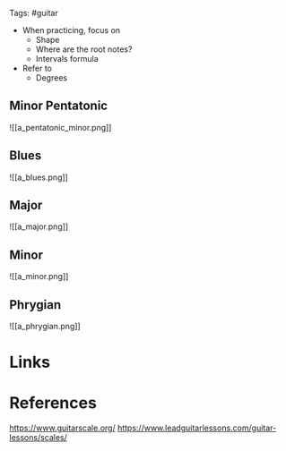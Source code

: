 Tags: #guitar 

- When practicing, focus on
	- Shape 
	- Where are the root notes?
	- Intervals formula
- Refer to
	- Degrees


## Minor Pentatonic
![[a_pentatonic_minor.png]]

## Blues
![[a_blues.png]]


## Major

![[a_major.png]]

## Minor

![[a_minor.png]]

## Phrygian

![[a_phrygian.png]]

# Links

# References
https://www.guitarscale.org/
https://www.leadguitarlessons.com/guitar-lessons/scales/